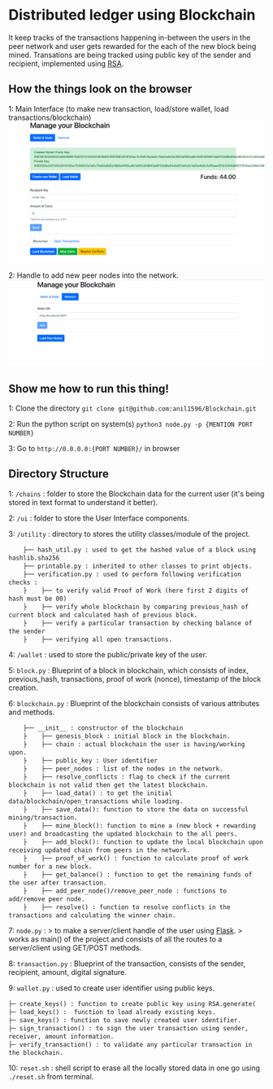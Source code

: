 # Distributed ledger using Blockchain
 It keep tracks of the transactions happening in-between the users in the peer network and user gets rewarded for the each of the new block being mined. Transations are being tracked using  public key of the sender and recipient, implemented using [RSA](https://pycryptodome.readthedocs.io/en/latest/src/public_key/rsa.html). 

## How the things look on the browser
1: Main Interface (to make new transaction, load/store wallet, load transactions/blockchain)
  ![alt text](https://github.com/anil1596/Blockchain/blob/master/images/initial.png "Main page to create/load wallet, load transactions, to make new transaction")

2: Handle to add new peer nodes into the network.
  ![alt text](https://github.com/anil1596/Blockchain/blob/master/images/peer_page.png "Page to add peer node")


## Show me how to run this thing!

1: Clone the directory
 `git clone git@github.com:anil1596/Blockchain.git`
 
2: Run the python script on system(s)
 `python3 node.py -p {MENTION PORT NUMBER}`
 
3: Go to `http://0.0.0.0:{PORT NUMBER}/` in browser

## Directory Structure

1: `/chains` : folder to store the Blockchain data for the current user (it's being stored in text format to understand it better).

2: `/ui` : folder to store the User Interface components. 

3: `/utility` : directory to stores the utility classes/module of the project. 
      
    
        ├── hash_util.py : used to get the hashed value of a block using hashlib.sha256
        ├── printable.py : inherited to other classes to print objects.
        ├── verification.py : used to perform following verification checks :
        ├    ├── to verify valid Proof of Work (here first 2 digits of hash must be 00)
        ├    ├── verify whole blockchain by comparing previous_hash of current block and calculated hash of previous block.
        ├    ├── verify a particular transaction by checking balance of the sender 
        ├    ├── verifying all open transactions.
   
4: `/wallet` : used to store the public/private key of the user.

5: `block.py` : Blueprint of a block in blockchain, which consists of index, previous_hash, transactions, proof of work (nonce), timestamp of the block creation.

6: `blockchain.py` : Blueprint of the blockchain consists of various attributes and methods.

        ├── __init__ : constructor of the blockchain
        ├    ├── genesis_block : initial block in the blockchain.
        ├    ├── chain : actual blockchain the user is having/working upon.
        ├    ├── public_key : User identifier
        ├    ├── peer_nodes : list of the nodes in the network.
        ├    ├── resolve_conflicts : flag to check if the current blockchain is not valid then get the latest blockchain.
        ├    ├── load_data() : to get the initial data/blockchain/open_transactions while loading.
        ├    ├── save_data(): function to store the data on successful mining/transaction.
        ├    ├── mine_block(): function to mine a (new block + rewarding user) and broadcasting the updated blockchain to the all peers.
        ├    ├── add_block(): function to update the local blockchain upon receiving updated chain from peers in the network.
        ├    ├── proof_of_work() : function to calculate proof of work number for a new block.
        ├    ├── get_balance() : function to get the remaining funds of the user after transaction.
        ├    ├── add_peer_node()/remove_peer_node : functions to add/remove peer node.
        ├    ├── resolve() : function to resolve conflicts in the transactions and calculating the winner chain.
    
7: `node.py` : 
    > to make a server/client handle of the user using [Flask](https://flask.palletsprojects.com/en/1.1.x/). 
    > works as main() of the project and consists of all the routes to a server/client using GET/POST methods.          

8: `transaction.py` : Blueprint of the transaction, consists of the sender, recipient, amount, digital signature.

9: `wallet.py` : used to create user identifier using public keys.
    
    ├─ create_keys() : function to create public key using RSA.generate(
    ├─ load_keys() :  function to load already existing keys.
    ├─ save_keys() : function to save newly created user identifier.
    ├─ sign_transaction() : to sign the user transaction using sender, receiver, amount information.
    ├─ verify_transaction() : to validate any particular transaction in the blockchain.

10: `reset.sh` : shell script to erase all the locally stored data in one go using `./reset.sh` from terminal.
    
    
